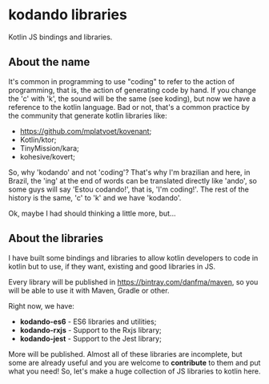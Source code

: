 # kodando libraries

Kotlin JS bindings and libraries.

## About the name

It's common in programming to use "coding" to refer to the action of programming, 
that is, the action of generating code by hand. If you change the 'c' with 'k', the
sound will be the same (see koding), but now we have a reference to the kotlin language. 
Bad or not, that's a common practice by the community that generate kotlin libraries like:

* https://github.com/mplatvoet/kovenant;
* Kotlin/ktor;
* TinyMission/kara;
* kohesive/kovert;
  
So, why 'kodando' and not 'coding'? That's why I'm brazilian and here, in Brazil, the 'ing' at
the end of words can be translated directly like 'ando', so some guys will say 'Estou codando!',
that is, 'I'm coding!'. The rest of the history is the same, 'c' to 'k' and we have 'kodando'.

Ok, maybe I had should thinking a little more, but...


## About the libraries

I have built some bindings and libraries to allow kotlin developers to code in kotlin but to use,
if they want, existing and good libraries in JS.

Every library will be published in https://bintray.com/danfma/maven, so you will be able to use
it with Maven, Gradle or other.

Right now, we have:

* **kodando-es6** - ES6 libraries and utilities;
* **kodando-rxjs** - Support to the Rxjs library;
* **kodando-jest** - Support to the Jest library;

More will be published. Almost all of these libraries are incomplete, but some are already useful 
and you are welcome to **contribute** to them and put what you need! So, let's make a huge
collection of JS libraries to kotlin here.
